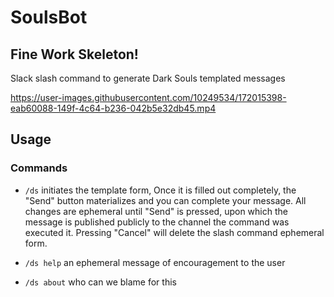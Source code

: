 # SoulsBot

## Fine Work Skeleton!
Slack slash command to generate Dark Souls templated messages

https://user-images.githubusercontent.com/10249534/172015398-eab60088-149f-4c64-b236-042b5e32db45.mp4


## Usage
### Commands
* `/ds` initiates the template form, Once it is filled out completely, the "Send" button materializes and you can complete your message. All changes are ephemeral until "Send" is pressed, upon which the message is published publicly to the channel the command was executed it. Pressing "Cancel" will delete the slash command ephemeral form.

* `/ds help` an ephemeral message of encouragement to the user

* `/ds about` who can we blame for this

